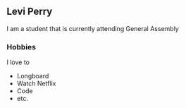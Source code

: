 ## Levi Perry

I am a student that is currently attending General Assembly

### Hobbies

I love to 
* Longboard
* Watch Netflix
* Code
* etc.
